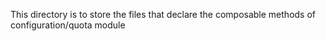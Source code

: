 This directory is to store the files that declare the composable methods of configuration/quota module